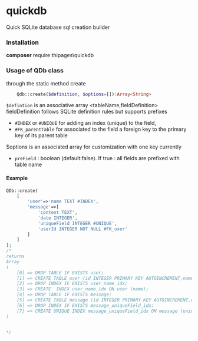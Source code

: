 # quickdb
Quick SQLite database sql creation builder

### Installation
**composer** require thipages\quickdb

### Usage of QDb class
through the static method create
```php
    Qdb::create($definition, $options=[]):Array<String>
```
`$defintion` is an associative array <tableName,fieldDefinition>
fieldDefinition follows SQLite definition rules but supports prefixes
- `#INDEX` or `#UNIQUE` for adding an index (unique) to the field,
- `#FK_parentTable` for associated to the field a foreign key to the primary key of its parent table

$options is an associated array for customization with one key currently
- `preField` : boolean (default:false). If true : all fields are prefixed with table name
#### Example
```php
QDb::create(
    [
        'user'=>'name TEXT #INDEX',
        'message'=>[
            'content TEXT',
            'date INTEGER',
            'uniqueField INTEGER #UNIQUE',
            'userId INTEGER NOT NULL #FK_user'
        ]
    ]
);
/*
returns
Array
(
    [0] => DROP TABLE IF EXISTS user;
    [1] => CREATE TABLE user (id INTEGER PRIMARY KEY AUTOINCREMENT,name TEXT);
    [2] => DROP INDEX IF EXISTS user_name_idx;
    [3] => CREATE  INDEX user_name_idx ON user (name);
    [4] => DROP TABLE IF EXISTS message;
    [5] => CREATE TABLE message (id INTEGER PRIMARY KEY AUTOINCREMENT,content TEXT,date INTEGER,uniqueField INTEGER,userId INTEGER NOT NULL ,FOREIGN KEY(userId) REFERENCES user(id));
    [6] => DROP INDEX IF EXISTS message_uniqueField_idx;
    [7] => CREATE UNIQUE INDEX message_uniqueField_idx ON message (uniqueField);
)


*/
```
